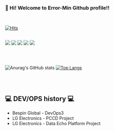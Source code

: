 ### 👋 Hi! Welcome to Error-Min Github profile!! 

<br>

[![Hits](https://hits.seeyoufarm.com/api/count/incr/badge.svg?url=https%3A%2F%2Fgithub.com%2FError-Min&count_bg=%233D7CC8&title_bg=%23555555&icon=&icon_color=%23D13232&title=hits&edge_flat=false)](https://hits.seeyoufarm.com)
<br>
<br>

 <img src="https://img.shields.io/badge/Python-3776AB?style=flat&logo=Python&logoColor=white"/>  <img src="https://img.shields.io/badge/Spring Boot-6DB33F?style=flat&logo=Spring Boot&logoColor=white"/>  <img src="https://img.shields.io/badge/amazonaws-232F3E?style=flat&logo=amazonaws&logoColor=white"/>  <img src="https://img.shields.io/badge/TypeScript-3178C6?style=flat&logo=TypeScript&logoColor=white"/>  <img src="https://img.shields.io/badge/React-61DAFB?style=flat&logo=React&logoColor=white"/>


<br>
<br>

![Anurag's GitHub stats](https://github-readme-stats.vercel.app/api?username=Error-Min&show_icons=true&theme=transparent) [![Top Langs](https://github-readme-stats.vercel.app/api/top-langs/?username=Error-Min&layout=compact)](https://github.com/Error-Min/github-readme-stats)

<br>
<br>

## 💻 DEV/OPS history 💻
- Bespin Global - DevOps3
- LG Electronics - PCCD Project 
- LG Electronics - Data Echo Platform Project






<!--
**Error-Min/Error-Min** is a ✨ _special_ ✨ repository because its `README.md` (this file) appears on your GitHub profile.

Here are some ideas to get you started:

- 🔭 I’m currently working on ...
- 🌱 I’m currently learning ...
- 👯 I’m looking to collaborate on ...
- 🤔 I’m looking for help with ...
- 💬 Ask me about ...
- 📫 How to reach me: ...
- 😄 Pronouns: ...
- ⚡ Fun fact: ...
-->
